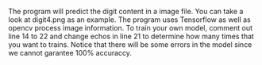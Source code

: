 The program will predict the digit content in a image file. You can take a look at digit4.png as an example.
The program uses Tensorflow as well as opencv process image information.
To train your own model, comment out line 14 to 22 and change echos in line 21 to determine how many
times that you want to trains.
Notice that there will be some errors in the model since we cannot garantee 100% accuraccy.
